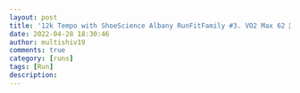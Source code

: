 ```yaml
---
layout: post
title: '12k Tempo with ShoeScience Albany RunFitFamily #3. VO2 Max 62 🤩'
date: 2022-04-28 18:30:46
author: multishiv19
comments: true
category: [runs]
tags: [Run]
description: 
---
```


<div width='100%' class='strava-embed-placeholder' data-embed-type='activity' data-embed-id='7053133839'></div>
<script src='https://strava-embeds.com/embed.js'></script>
